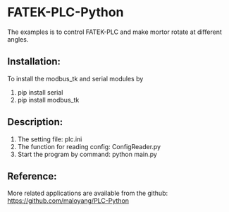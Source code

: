# FATEK-PLC-Python
The examples is to control FATEK-PLC and make mortor rotate at different angles.  

## Installation:

To install the modbus_tk and serial modules by  

1. pip install serial  
2. pip install modbus_tk  

## Description:

1. The setting file: plc.ini  
2. The function for reading config: ConfigReader.py  
3. Start the program by command:  python main.py  

## Reference:
More related applications are available from the github:  
https://github.com/maloyang/PLC-Python  
